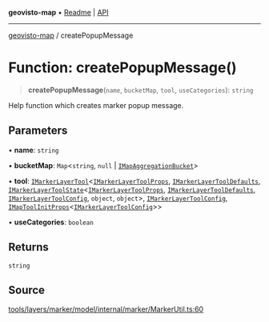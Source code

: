 **geovisto-map** • [Readme](../README.md) \| [API](../globals.md)

***

[geovisto-map](../README.md) / createPopupMessage

# Function: createPopupMessage()

> **createPopupMessage**(`name`, `bucketMap`, `tool`, `useCategories`): `string`

Help function which creates marker popup message.

## Parameters

• **name**: `string`

• **bucketMap**: `Map`\<`string`, `null` \| [`IMapAggregationBucket`](../interfaces/IMapAggregationBucket.md)\>

• **tool**: [`IMarkerLayerTool`](../interfaces/IMarkerLayerTool.md)\<[`IMarkerLayerToolProps`](../type-aliases/IMarkerLayerToolProps.md), [`IMarkerLayerToolDefaults`](../interfaces/IMarkerLayerToolDefaults.md), [`IMarkerLayerToolState`](../interfaces/IMarkerLayerToolState.md)\<[`IMarkerLayerToolProps`](../type-aliases/IMarkerLayerToolProps.md), [`IMarkerLayerToolDefaults`](../interfaces/IMarkerLayerToolDefaults.md), [`IMarkerLayerToolConfig`](../type-aliases/IMarkerLayerToolConfig.md), `object`, `object`\>, [`IMarkerLayerToolConfig`](../type-aliases/IMarkerLayerToolConfig.md), [`IMapToolInitProps`](../type-aliases/IMapToolInitProps.md)\<[`IMarkerLayerToolConfig`](../type-aliases/IMarkerLayerToolConfig.md)\>\>

• **useCategories**: `boolean`

## Returns

`string`

## Source

[tools/layers/marker/model/internal/marker/MarkerUtil.ts:60](https://github.com/geovisto/geovisto-map/blob/5ee2cb5d45c19062fc8fc6beefa2848c076518b6/src/tools/layers/marker/model/internal/marker/MarkerUtil.ts#L60)

